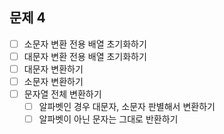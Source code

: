 ## 문제 4
- [ ] 소문자 변환 전용 배열 초기화하기
- [ ] 대문자 변환 전용 배열 초기화하기
- [ ] 대문자 변환하기
- [ ] 소문자 변환하기
- [ ] 문자열 전체 변환하기
    - [ ] 알파벳인 경우 대문자, 소문자 판별해서 변환하기
    - [ ] 알파벳이 아닌 문자는 그대로 반환하기